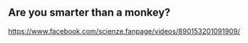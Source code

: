 ## Are you smarter than a monkey?

https://www.facebook.com/scienze.fanpage/videos/890153201091909/
